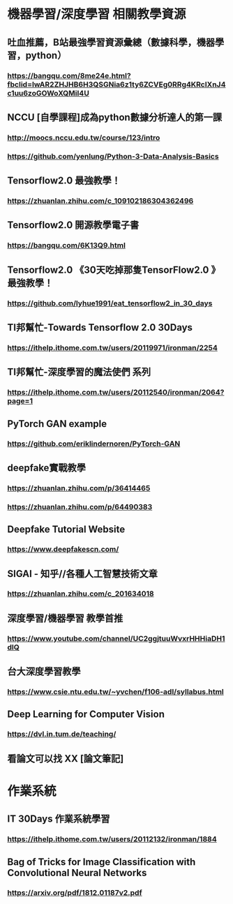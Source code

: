 # **機器學習/深度學習 相關教學資源**

## 吐血推薦，B站最強學習資源彙總（數據科學，機器學習，python）
### https://bangqu.com/8me24e.html?fbclid=IwAR2ZHJHB6H3QSGNia6z1ty6ZCVEg0RRg4KRcIXnJ4c1uu6zoGOWoXQMiI4U

## NCCU [自學課程]成為python數據分析達人的第一課
### http://moocs.nccu.edu.tw/course/123/intro
### https://github.com/yenlung/Python-3-Data-Analysis-Basics

## Tensorflow2.0 最強教學！
### https://zhuanlan.zhihu.com/c_109102186304362496

## Tensorflow2.0 開源教學電子書
### https://bangqu.com/6K13Q9.html

## Tensorflow2.0 《30天吃掉那隻TensorFlow2.0 》最強教學！
### https://github.com/lyhue1991/eat_tensorflow2_in_30_days

## TI邦幫忙-Towards Tensorflow 2.0 30Days
### https://ithelp.ithome.com.tw/users/20119971/ironman/2254

## TI邦幫忙-深度學習的魔法使們 系列
### https://ithelp.ithome.com.tw/users/20112540/ironman/2064?page=1

## PyTorch GAN example
### https://github.com/eriklindernoren/PyTorch-GAN

## deepfake實戰教學
### https://zhuanlan.zhihu.com/p/36414465
### https://zhuanlan.zhihu.com/p/64490383

## Deepfake Tutorial Website
### https://www.deepfakescn.com/

## SIGAI - 知乎//各種人工智慧技術文章
### https://zhuanlan.zhihu.com/c_201634018

## 深度學習/機器學習 教學首推
### https://www.youtube.com/channel/UC2ggjtuuWvxrHHHiaDH1dlQ

## 台大深度學習教學
### https://www.csie.ntu.edu.tw/~yvchen/f106-adl/syllabus.html

## Deep Learning for Computer Vision
### https://dvl.in.tum.de/teaching/

## 看論文可以找 XX [論文筆記]

# 作業系統
## IT 30Days 作業系統學習
### https://ithelp.ithome.com.tw/users/20112132/ironman/1884

## Bag of Tricks for Image Classification with Convolutional Neural Networks
### https://arxiv.org/pdf/1812.01187v2.pdf